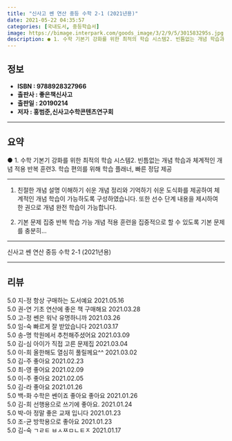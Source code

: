 ```yaml
---
title: "신사고 쎈 연산 중등 수학 2-1 (2021년용)"
date: 2021-05-22 04:35:57
categories: [국내도서, 중등학습서]
image: https://bimage.interpark.com/goods_image/3/2/9/5/301583295s.jpg
description: ● 1. 수학 기본기 강화를 위한 최적의 학습 시스템2. 빈틈없는 개념 학습과 체계적인 개념 적용 반복 훈련3. 학습 편의를 위해 학습 플래너, 빠른 정답 제공
---
```


## **정보**

- **ISBN : 9788928327966**
- **출판사 : 좋은책신사고**
- **출판일 : 20190214**
- **저자 : 홍범준,신사고수학콘텐츠연구회**

------



## **요약**

●  1. 수학 기본기 강화를 위한 최적의 학습 시스템2. 빈틈없는 개념 학습과 체계적인 개념 적용 반복 훈련3. 학습 편의를 위해 학습 플래너, 빠른 정답 제공

------

1. 친절한 개념 설명
이해하기 쉬운 개념 정리와 기억하기 쉬운 도식화를 제공하여 체계적인 개념 학습이 가능하도록 구성하였습니다. 또한 선수 단계 내용을 제시하여 한 권으로 개념 완전 학습이 가능합니다.

2. 기본 문제 집중 반복 학습 가능
개념 적용 훈련을 집중적으로 할 수 있도록 기본 문제를 충분히... 

------


신사고 쎈 연산 중등 수학 2-1 (2021년용) 

------


## **리뷰** 

5.0 지-정 항상 구매하는 도서예요 2021.05.16 <br/>5.0 권-연 기초 연산에 좋은 책 구매해요 2021.03.28 <br/>5.0 고-정 쎈은 워낙 유명하니까 2021.03.26 <br/>5.0 임-숙 빠르게 잘 받았습니다 2021.03.17 <br/>5.0 송-명 학원에서 추천해주셨어요 2021.03.09 <br/>5.0 김-심 아이가 직접 고른 문제집 2021.03.04 <br/>5.0 이-희 올한해도 열심히 풀릴께요^^ 2021.03.02 <br/>5.0 김-주 좋아요 2021.02.23 <br/>5.0 최-영 좋어요 2021.02.09 <br/>5.0 이-주 좋아요 2021.02.05 <br/>5.0 김-라 좋아요 2021.01.26 <br/>5.0 백-화 수학은 쎈이죠 좋아요 좋아요 2021.01.26 <br/>5.0 김-희 선행용으로 쓰기에 좋아요. 2021.01.24 <br/>5.0 박-아 정말 좋은 교재 입니다  2021.01.23 <br/>5.0 조-균 방학용으로 좋아요 2021.01.23 <br/>5.0 김-숙 ㄱㄹㅌ
ㅂㅅㅉㅁㄴㅌㅈ 2021.01.17 <br/>